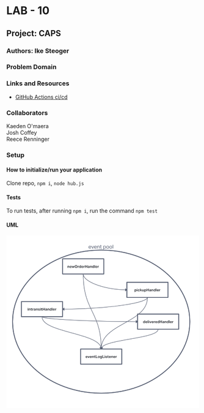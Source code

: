 # LAB - 10

## Project: CAPS

### Authors: Ike Steoger

### Problem Domain



### Links and Resources

- [GitHub Actions ci/cd](https://github.com/IkeSteoger/caps/actions)
<!-- - [back-end dev server url]() -->
<!-- - [back-end prod server url]() -->

### Collaborators

Kaeden O'maera  
Josh Coffey  
Reece Renninger

### Setup

#### How to initialize/run your application

Clone repo, `npm i`, `node hub.js`

#### Tests

To run tests, after running `npm i`, run the command `npm test`

#### UML

![UML image](./assets/uml.png)
